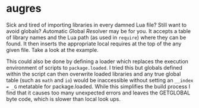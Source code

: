augres
======
Sick and tired of importing libraries in every damned Lua file? Still want to avoid globals? *Au*tomatic *G*lobal *Res*olver may be for you. It accepts a table of library names and the Lua path (as used in `require`) where they can be found. It then inserts the appropriate local requires at the top of the any given file. Take a look at the example. 

This could also be done by defining a loader which replaces the execution environment of scripts to `package.loaded`. I tried this but globals defined within the script can then overwrite loaded libraries and any true global table (such as `math` and `io`) would be inaccessible without setting an `__index = _G` metatable for package.loaded. While this simplifies the build process I find that it causes too many unexpected errors and leaves the GETGLOBAL byte code, which is slower than local look ups. 
